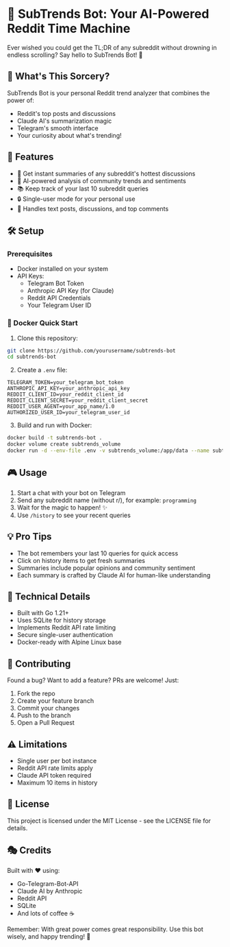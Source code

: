 # 🤖 SubTrends Bot: Your AI-Powered Reddit Time Machine

Ever wished you could get the TL;DR of any subreddit without drowning in endless scrolling? Say hello to SubTrends Bot! 🎉

## 🌟 What's This Sorcery?

SubTrends Bot is your personal Reddit trend analyzer that combines the power of:
- Reddit's top posts and discussions
- Claude AI's summarization magic
- Telegram's smooth interface
- Your curiosity about what's trending!

## 🚀 Features

- 🎯 Get instant summaries of any subreddit's hottest discussions
- 🧠 AI-powered analysis of community trends and sentiments
- 📚 Keep track of your last 10 subreddit queries
- 🔒 Single-user mode for your personal use
- 🤹 Handles text posts, discussions, and top comments

## 🛠️ Setup

### Prerequisites

- Docker installed on your system
- API Keys:
  - Telegram Bot Token
  - Anthropic API Key (for Claude)
  - Reddit API Credentials
  - Your Telegram User ID

### 🐳 Docker Quick Start

1. Clone this repository:
```bash
git clone https://github.com/yourusername/subtrends-bot
cd subtrends-bot
```

2. Create a `.env` file:
```env
TELEGRAM_TOKEN=your_telegram_bot_token
ANTHROPIC_API_KEY=your_anthropic_api_key
REDDIT_CLIENT_ID=your_reddit_client_id
REDDIT_CLIENT_SECRET=your_reddit_client_secret
REDDIT_USER_AGENT=your_app_name/1.0
AUTHORIZED_USER_ID=your_telegram_user_id
```

3. Build and run with Docker:
```bash
docker build -t subtrends-bot .
docker volume create subtrends_volume
docker run -d --env-file .env -v subtrends_volume:/app/data --name subtrends-bot subtrends-bot
```

## 🎮 Usage

1. Start a chat with your bot on Telegram
2. Send any subreddit name (without r/), for example: `programming`
3. Wait for the magic to happen! ✨
4. Use `/history` to see your recent queries

## 💡 Pro Tips

- The bot remembers your last 10 queries for quick access
- Click on history items to get fresh summaries
- Summaries include popular opinions and community sentiment
- Each summary is crafted by Claude AI for human-like understanding

## 🔧 Technical Details

- Built with Go 1.21+
- Uses SQLite for history storage
- Implements Reddit API rate limiting
- Secure single-user authentication
- Docker-ready with Alpine Linux base

## 🤝 Contributing

Found a bug? Want to add a feature? PRs are welcome! Just:
1. Fork the repo
2. Create your feature branch
3. Commit your changes
4. Push to the branch
5. Open a Pull Request

## ⚠️ Limitations

- Single user per bot instance
- Reddit API rate limits apply
- Claude API token required
- Maximum 10 items in history

## 📜 License

This project is licensed under the MIT License - see the LICENSE file for details.

## 🎭 Credits

Built with ❤️ using:
- Go-Telegram-Bot-API
- Claude AI by Anthropic
- Reddit API
- SQLite
- And lots of coffee ☕

Remember: With great power comes great responsibility. Use this bot wisely, and happy trending! 🚀